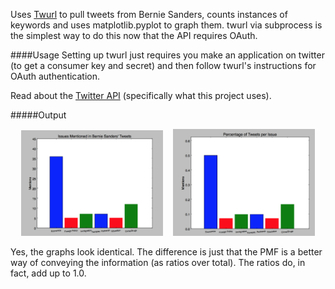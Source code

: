 Uses <a href="https://github.com/twitter/twurl">Twurl</a> to pull tweets from Bernie Sanders, counts instances of keywords and uses matplotlib.pyplot to graph them. 
twurl via subprocess is the simplest way to do this now that the API requires OAuth.

####Usage
Setting up twurl just requires you make an application on twitter (to get a consumer key and secret) and then
follow twurl's instructions for OAuth authentication.

Read about the <a href="https://dev.twitter.com/rest/reference/get/statuses/user_timeline">Twitter API</a> (specifically what this project uses).

#####Output

<div align="center">
        <img width="45%" src="imgs/BSGraph.png" title="Graph"</img>
        <img height="0" width="8px">
        <img width="45%" src="imgs/BSPMFGraph.png" title="PMF"></img>
</div>

Yes, the graphs look identical. The difference is just that the PMF is a better way of conveying the information
(as ratios over total). The ratios do, in fact, add up to 1.0.

